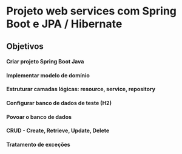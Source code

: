 # Projeto web services com Spring Boot e JPA / Hibernate 


## Objetivos 

#### Criar projeto Spring Boot Java
#### Implementar modelo de domínio
#### Estruturar camadas lógicas: resource, service, repository
#### Configurar banco de dados de teste (H2)
#### Povoar o banco de dados
#### CRUD - Create, Retrieve, Update, Delete
#### Tratamento de exceções













